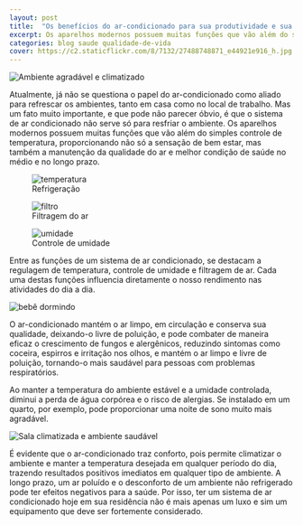 ```yaml
---
layout: post
title:  "Os benefícios do ar-condicionado para sua produtividade e sua saúde"
excerpt: Os aparelhos modernos possuem muitas funções que vão além do simples controle de temperatura, proporcionando não só a sensação de bem estar, mas também a manutenção da qualidade do ar e melhor condição de saúde no médio e no longo prazo.
categories: blog saude qualidade-de-vida
cover: https://c2.staticflickr.com/8/7132/27488748871_e44921e916_h.jpg
---
```


<div class="grid _center pull"><img src="https://c2.staticflickr.com/8/7424/27561066555_7444c431c2_h.jpg" alt="Ambiente agradável e climatizado"></div>

Atualmente, já não se questiona o papel do ar-condicionado como aliado para refrescar os ambientes, tanto em casa como no local de trabalho. Mas um fato muito importante, e que pode não parecer óbvio, é que o sistema de ar condicionado não serve só para resfriar o ambiente. Os aparelhos modernos possuem muitas funções que vão além do simples controle de temperatura, proporcionando não só a sensação de bem estar, mas também a manutenção da qualidade do ar e melhor condição de saúde no médio e no longo prazo.

<div class="inner grid _around">
  <figure class="grid _column _center">
    <div class="cell _nospace"><img src="https://c2.staticflickr.com/8/7308/27561066185_25b26d59cb_o.png" alt="temperatura"></div>
    <figcaption class="cell _nospace">Refrigeração</figcaption>
  </figure>
  <figure class="grid _column _center">
    <div class="cell _nospace"><img src="https://c2.staticflickr.com/8/7368/26951340924_87a0479933_o.png" alt="filtro"></div>
    <figcaption class="cell _nospace">Filtragem do ar</figcaption>
  </figure>
  <figure class="grid _column _center">
    <div class="cell _nospace"><img src="https://c2.staticflickr.com/8/7295/27561066425_755b427bbf_o.png" alt="umidade"></div>
    <figcaption class="cell _nospace">Controle de umidade</figcaption>
  </figure>
</div>

Entre as funções de um sistema de ar condicionado, se destacam a regulagem de temperatura, controle de umidade e filtragem de ar. Cada uma destas funções influencia diretamente o nosso rendimento nas atividades do dia a dia.



<div class="inner grid _start">
  <div class="cell _shrink grid _center"><img src="https://c2.staticflickr.com/8/7291/27561066225_5f585da236_o.jpg" alt="bebê dormindo"></div>
  <div class="cell _nospace">
    <p>O ar-condicionado mantém o ar limpo, em circulação e conserva sua qualidade, deixando-o livre de poluição, e pode combater de maneira eficaz o crescimento de fungos e alergênicos, reduzindo sintomas como coceira, espirros e irritação nos olhos, e mantém o ar limpo e livre de poluição, tornando-o mais saudável para pessoas com problemas respiratórios.</p>
    <p>Ao manter a temperatura do ambiente estável e a umidade controlada, diminui a perda de água corpórea e o risco de alergias. Se instalado em um quarto, por exemplo, pode proporcionar uma noite de sono muito mais agradável.</p>
  </div>
</div>

<div class="grid _center pull"><img src="https://c2.staticflickr.com/8/7132/27488748871_e44921e916_h.jpg" alt="Sala climatizada e ambiente saudável"></div>

É evidente que o ar-condicionado traz conforto, pois permite climatizar o ambiente e manter a temperatura desejada em qualquer período do dia, trazendo resultados positivos imediatos em qualquer tipo de ambiente. A longo prazo, um ar poluído e o desconforto de um ambiente não refrigerado pode ter efeitos negativos para a saúde. Por isso, ter um sistema de ar condicionado hoje em sua residência não é mais apenas um luxo e sim um equipamento que deve ser fortemente considerado.